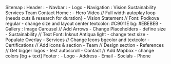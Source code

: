 Sitemap : 
  Header :
    - Navbar :
      - Logo
      - Navigation : Vision Sustainability Services Team Contact
  Home : 
    - Hero Video 
      // Full width autoplay loop {needs cuts & research for duration}
    - Vision Statement
      // Font: Podkova regular - change size and layout center textcolor: #C9011E bg: #EBEBEB
    - Gallery : Image Carousel
      // Add Arrows - Change Placeholders - define size
    - Sustainability
      // Text Font: Inknut Antiqua light - change text size - Populate Overlay
    - Services
      // Change Icons bgcolor and textcolor
    - Certifications
      // Add icons & section
    - Team
      // Design section
    - References
      // Get bigger logos - test autoscroll 
    - Contact
      // Add Mapbox - change colors [bg + text]
  Footer :
    - Logo
    - Address
    - Email
    - Socials
    - Phone